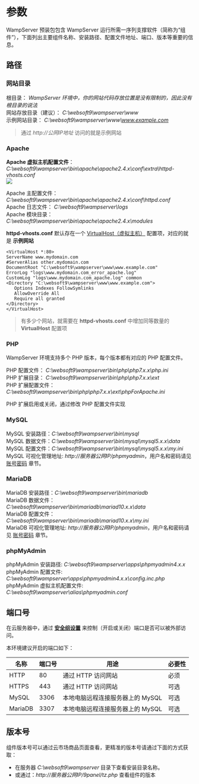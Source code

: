 # 参数

WampServer 预装包包含 WampServer 运行所需一序列支撑软件（简称为“组件”），下面列出主要组件名称、安装路径、配置文件地址、端口、版本等重要的信息。

## 路径

### 网站目录

根目录： *WampServer 环境中，你的网站代码存放位置是没有限制的，因此没有根目录的说法*  
网站存放目录（建议）： *C:\websoft9\wampserver\www*  
示例网站目录： *C:\websoft9\wampserver\www\www.example.com*  

> 通过 *http://公网IP地址* 访问的就是示例网站 

### Apache

**Apache 虚拟主机配置文件**： *C:\websoft9\wampserver\bin\apache\apache2.4.x\conf\extra\httpd-vhosts.conf*  
![](https://libs.websoft9.com/Websoft9/DocsPicture/zh/wampserver/wampserver-vhost-websoft9.png)

Apache 主配置文件： *C:\websoft9\wampserver\bin\apache\apache2.4.x\conf\httpd.conf*   
Apache 日志文件： *C:\websoft9\wampserver\logs*  
Apache 模块目录： *C:\websoft9\wampserver\bin\apache\apache2.4.x\modules*  

**httpd-vhosts.conf** 默认存在一个 [VirtualHost（虚拟主机）](https://support.websoft9.com/docs/windows/zh/webs-apache.html#虚拟主机) 配置项，对应的就是 **示例网站**
```
<VirtualHost *:80>
ServerName www.mydomain.com
#ServerAlias other.mydomain.com
DocumentRoot "C:\websoft9\wampserver\www\www.example.com"
ErrorLog "logs\www.mydomain.com_error_apache.log"
CustomLog "logs\www.mydomain.com_apache.log" common
<Directory "C:\websoft9\wampserver\www\www.example.com">
   Options Indexes FollowSymlinks
   AllowOverride All
   Require all granted
</Directory>
</VirtualHost>
```

> 有多少个网站，就需要在 **httpd-vhosts.conf** 中增加同等数量的 **VirtualHost** 配置项

### PHP

WampServer 环境支持多个 PHP 版本，每个版本都有对应的 PHP 配置文件。  

PHP 配置文件： *C:\websoft9\wampserver\bin\php\php7.x.x\php.ini*  
PHP 扩展目录： *C:\websoft9\wampserver\bin\php\php7.x.x\ext*   
PHP 扩展配置文件： *C:\websoft9\wampserver\bin\php\php7.x.x\ext\phpForApache.ini*  

PHP 扩展启用或关闭，通过修改 PHP 配置文件实现

### MySQL

MySQL 安装路径：*C:\websoft9\wampserver\bin\mysql*  
MySQL 数据文件：*C:\websoft9\wampserver\bin\mysql\mysql5.x.x\data*  
MySQL 配置文件：*C:\websoft9\wampserver\bin\mysql\mysql5.x.x\my.ini*    
MySQL 可视化管理地址: *http://服务器公网IP/phpmyadmin*，用户名和密码请见 [账号密码](/zh/stack-accounts.md) 章节。

### MariaDB

MariaDB 安装路径：*C:\websoft9\wampserver\bin\mariadb*  
MariaDB 数据文件：*C:\websoft9\wampserver\bin\mariadb\mariad10.x.x\data*  
MariaDB 配置文件：*C:\websoft9\wampserver\bin\mariadb\mariad10.x.x\my.ini*    
MariaDB 可视化管理地址: *http://服务器公网IP/phpmyadmin*，用户名和密码请见 [账号密码](/zh/stack-accounts.md) 章节。

### phpMyAdmin

phpMyAdmin 安装路径: *C:\websoft9\wampserver\apps\phpmyadmin4.x.x*  
phpMyAdmin 配置文件: *C:\websoft9\wampserver\apps\phpmyadmin4.x.x\config.inc.php*   
phpMyAdmin 虚拟主机配置文件: *C:\websoft9\wampserver\alias\phpmyadmin.conf*   

## 端口号

在云服务器中，通过 **[安全组设置](https://support.websoft9.com/docs/faq/zh/tech-instance.html)** 来控制（开启或关闭）端口是否可以被外部访问。 

本环境建议开启的端口如下：

| 名称 | 端口号 | 用途 |  必要性 |
| --- | --- | --- | --- |
| HTTP | 80 | 通过 HTTP 访问网站 | 必须 |
| HTTPS | 443 | 通过 HTTP 访问网站 | 可选 |
| MySQL | 3306 | 本地电脑远程连接服务器上的 MySQL | 可选 |
| MariaDB | 3307 | 本地电脑远程连接服务器上的 MySQL | 可选 |

## 版本号

组件版本号可以通过云市场商品页面查看，更精准的版本号请通过下面的方式获取：

- 在服务器 *C:\websoft9\wampserver* 目录下查看安装目录名称。
- 或通过：*http://服务器公网IP/9panel/tz.php* 查看组件的版本